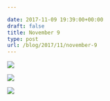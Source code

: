 ```yaml
---

date: 2017-11-09 19:39:00+00:00
draft: false
title: November 9
type: post
url: /blog/2017/11/november-9
---
```




  
![](/images/2017-11-09-201711november-9/IMG_2714.jpg)

  

  
![](/images/2017-11-09-201711november-9/IMG_2715.jpg)

  

  
![](/images/2017-11-09-201711november-9/IMG_2718.jpg)

  


